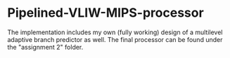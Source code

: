 Pipelined-VLIW-MIPS-processor
===================

The implementation includes my own (fully working) design of a multilevel adaptive branch predictor as well. The final processor can be found under the "assignment 2" folder. 
